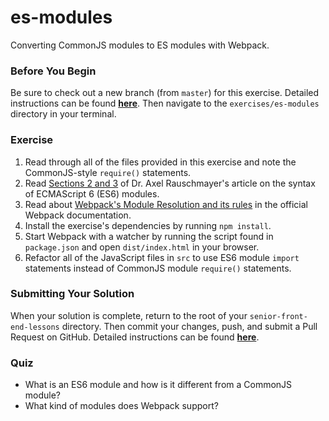 # es-modules

Converting CommonJS modules to ES modules with Webpack.

### Before You Begin

Be sure to check out a new branch (from `master`) for this exercise. Detailed instructions can be found [**here**](../../guides/before-each-exercise.md). Then navigate to the `exercises/es-modules` directory in your terminal.

### Exercise

1. Read through all of the files provided in this exercise and note the CommonJS-style `require()` statements.
2. Read [Sections 2 and 3](http://2ality.com/2014/09/es6-modules-final.html#ecmascript-6-modules) of Dr. Axel Rauschmayer's article on the syntax of ECMAScript 6 (ES6) modules.
3. Read about [Webpack's Module Resolution and its rules](https://webpack.js.org/concepts/module-resolution) in the official Webpack documentation.
4. Install the exercise's dependencies by running `npm install`.
5. Start Webpack with a watcher by running the script found in `package.json` and open `dist/index.html` in your browser.
6. Refactor all of the JavaScript files in `src` to use ES6 module `import` statements instead of CommonJS module `require()` statements.

### Submitting Your Solution

When your solution is complete, return to the root of your `senior-front-end-lessons` directory. Then commit your changes, push, and submit a Pull Request on GitHub. Detailed instructions can be found [**here**](../../guides/after-each-exercise.md).

### Quiz

- What is an ES6 module and how is it different from a CommonJS module?
- What kind of modules does Webpack support?
